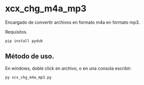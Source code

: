# xcx_chg_m4a_mp3

Encargado de convertir archivos en formato m4a en formato mp3.

Requisitos.

```bash
pip install pydub
```

## Método de uso.

En windows, doble click en archivo, o en una consola escribir:
```bash
py xcx_chg_m4a_mp3.py
```

